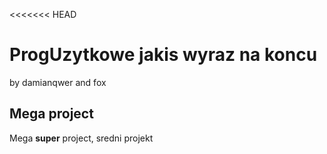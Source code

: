 <<<<<<< HEAD
# ProgUzytkowe jakis wyraz na koncu
by damianqwer and fox
## Mega project
Mega **super** project, sredni projekt